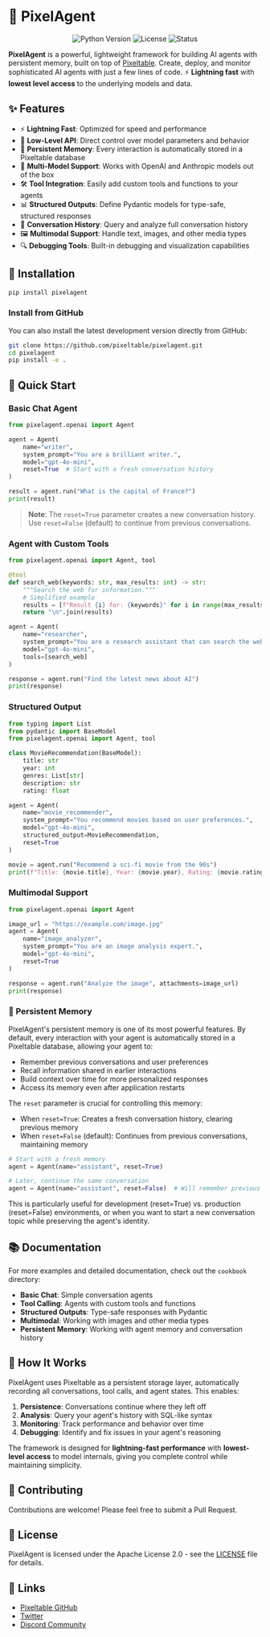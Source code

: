 # 🤖 PixelAgent

<p align="center">
  <img src="https://img.shields.io/badge/Python-3.10+-blue.svg" alt="Python Version">
  <img src="https://img.shields.io/badge/License-Apache_2.0-green.svg" alt="License">
  <img src="https://img.shields.io/badge/Status-Alpha-orange.svg" alt="Status">
</p>

**PixelAgent** is a powerful, lightweight framework for building AI agents with persistent memory, built on top of [Pixeltable](https://github.com/pixeltable/pixeltable). Create, deploy, and monitor sophisticated AI agents with just a few lines of code. ⚡ **Lightning fast** with **lowest level access** to the underlying models and data.

## ✨ Features

- ⚡ **Lightning Fast**: Optimized for speed and performance
- 🔧 **Low-Level API**: Direct control over model parameters and behavior
- 🧠 **Persistent Memory**: Every interaction is automatically stored in a Pixeltable database
- 🔌 **Multi-Model Support**: Works with OpenAI and Anthropic models out of the box
- 🛠️ **Tool Integration**: Easily add custom tools and functions to your agents
- 📊 **Structured Outputs**: Define Pydantic models for type-safe, structured responses
- 📝 **Conversation History**: Query and analyze full conversation history
- 🖼️ **Multimodal Support**: Handle text, images, and other media types
- 🔍 **Debugging Tools**: Built-in debugging and visualization capabilities

## 🚀 Installation

```bash
pip install pixelagent
```

### Install from GitHub

You can also install the latest development version directly from GitHub:

```bash
git clone https://github.com/pixeltable/pixelagent.git
cd pixelagent
pip install -e .
```

## 🏁 Quick Start

### Basic Chat Agent

```python
from pixelagent.openai import Agent

agent = Agent(
    name="writer",
    system_prompt="You are a brilliant writer.",
    model="gpt-4o-mini",
    reset=True  # Start with a fresh conversation history
)

result = agent.run("What is the capital of France?")
print(result)
```

> **Note**: The `reset=True` parameter creates a new conversation history. Use `reset=False` (default) to continue from previous conversations.

### Agent with Custom Tools

```python
from pixelagent.openai import Agent, tool

@tool
def search_web(keywords: str, max_results: int) -> str:
    """Search the web for information."""
    # Simplified example
    results = [f"Result {i} for: {keywords}" for i in range(max_results)]
    return "\n".join(results)

agent = Agent(
    name="researcher",
    system_prompt="You are a research assistant that can search the web.",
    model="gpt-4o-mini",
    tools=[search_web]
)

response = agent.run("Find the latest news about AI")
print(response)
```

### Structured Output

```python
from typing import List
from pydantic import BaseModel
from pixelagent.openai import Agent, tool

class MovieRecommendation(BaseModel):
    title: str
    year: int
    genres: List[str]
    description: str
    rating: float

agent = Agent(
    name="movie_recommender",
    system_prompt="You recommend movies based on user preferences.",
    model="gpt-4o-mini",
    structured_output=MovieRecommendation,
    reset=True
)

movie = agent.run("Recommend a sci-fi movie from the 90s")
print(f"Title: {movie.title}, Year: {movie.year}, Rating: {movie.rating}")
```

### Multimodal Support

```python
from pixelagent.openai import Agent

image_url = "https://example.com/image.jpg"
agent = Agent(
    name="image_analyzer",
    system_prompt="You are an image analysis expert.",
    model="gpt-4o-mini",
    reset=True
)

response = agent.run("Analyze the image", attachments=image_url)
print(response)
```

### 🧠 Persistent Memory

PixelAgent's persistent memory is one of its most powerful features. By default, every interaction with your agent is automatically stored in a Pixeltable database, allowing your agent to:

- Remember previous conversations and user preferences
- Recall information shared in earlier interactions
- Build context over time for more personalized responses
- Access its memory even after application restarts

The `reset` parameter is crucial for controlling this memory:
- When `reset=True`: Creates a fresh conversation history, clearing previous memory
- When `reset=False` (default): Continues from previous conversations, maintaining memory

```python
# Start with a fresh memory
agent = Agent(name="assistant", reset=True)

# Later, continue the same conversation
agent = Agent(name="assistant", reset=False)  # Will remember previous interactions
```

This is particularly useful for development (reset=True) vs. production (reset=False) environments, or when you want to start a new conversation topic while preserving the agent's identity.


## 📚 Documentation

For more examples and detailed documentation, check out the `cookbook` directory:

- **Basic Chat**: Simple conversation agents
- **Tool Calling**: Agents with custom tools and functions
- **Structured Outputs**: Type-safe responses with Pydantic
- **Multimodal**: Working with images and other media types
- **Persistent Memory**: Working with agent memory and conversation history


## 🧩 How It Works

PixelAgent uses Pixeltable as a persistent storage layer, automatically recording all conversations, tool calls, and agent states. This enables:

1. **Persistence**: Conversations continue where they left off
2. **Analysis**: Query your agent's history with SQL-like syntax
3. **Monitoring**: Track performance and behavior over time
4. **Debugging**: Identify and fix issues in your agent's reasoning

The framework is designed for **lightning-fast performance** with **lowest-level access** to model internals, giving you complete control while maintaining simplicity.

## 🤝 Contributing

Contributions are welcome! Please feel free to submit a Pull Request.

## 📄 License

PixelAgent is licensed under the Apache License 2.0 - see the [LICENSE](LICENSE) file for details.

## 🔗 Links

- [Pixeltable GitHub](https://github.com/pixeltable/pixeltable)
- [Twitter](https://twitter.com/pixeltableai)
- [Discord Community](https://discord.gg/pixeltable)
